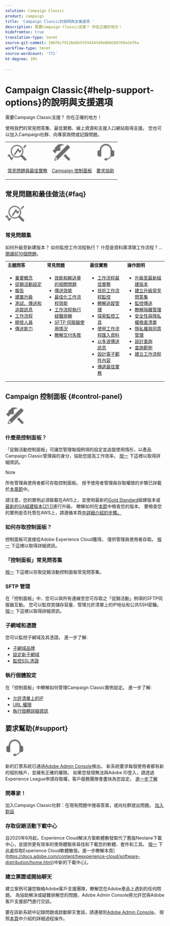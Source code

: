 ```yaml
---
solution: Campaign Classic
product: campaign
title: 'Campaign Classic的說明與支援選項 '
description: 需要Campaign Classic支援？ 你在正確的地方！
hidefromtoc: true
translation-type: tm+mt
source-git-commit: 108f6cf912bb855fd34263d9e069260769a3ef6a
workflow-type: tm+mt
source-wordcount: '771'
ht-degree: 10%

---
```



# Campaign Classic{#help-support-options}的說明與支援選項

需要Campaign Classic支援？ 你在正確的地方！

使用我們的常見問答集、最佳實務、線上資源和支援入口網站取得支援。 您也可以加入Campaign社群、向專家詢問或記錄問題。

<table>
    <tr>
        <td><img src="platform/using/assets/do-not-localize/icon-faq.svg" width="60px"><p><a href="#faq">常見問題與最佳實務</a></p></td>
        <td><img src="platform/using/assets/do-not-localize/icon-control-panel.svg" width="60px"><p><a href="#control-panel">Campaign 控制面板</a></p></td>
        <td><img src="platform/using/assets/do-not-localize/icon-support.svg" width="60px"><p><a href="#support">要求協助</a></p></td>
    </tr>
</table>

## 常見問題和最佳做法{#faq}

<img src="platform/using/assets/do-not-localize/icon-faq.svg" width="60px">

### 常見問題集

如何升級至新建版本？ 如何監控工作流程執行？ 什麼是資料庫清理工作流程？...[閱讀前10個問題](platform/using/common-questions.md)。

<table>
    <tr><td><strong>主題問答</strong></td><td><strong>常見問題</strong></td><td><strong>最佳實務</strong></td><td><strong>操作說明</strong></td></tr>
    <tr>
    <td valign="top">
        <ul>
        <li><a href="platform/using/faq-key-concepts.md">重要概念</a></li>
        <li><a href="platform/using/faq-campaign-config.md">促銷活動設定</a></li>
        <li><a href="platform/using/faq-reporting.md">報告</a></li>
        <li><a href="platform/using/faq-build-upgrade.md">建置升級</a></li>
        <li><a href="platform/using/faq-messages.md">測試、傳送和追蹤訊息</a></li>
        <li><a href="platform/using/faq-workflows.md">工作流程</a></li>
        <li><a href="platform/using/faq-developers.md">開發人員</a></li>
        <li><a href="delivery/using/monitoring-deliverability.md">傳送能力</a></li>
        </ul>
    </td>
    <td valign="top">
        <ul>
        <li><a href="production/using/performance-and-throughput-issues.md">效能和輸送量的相關問題</a></li>
        <li><a href="delivery/using/delivery-performances.md">傳送效能</a></li>
        <li><a href="workflow/using/workflow-best-practices.md">最佳化工作流程效能</a></li>
        <li><a href="workflow/using/monitoring-workflow-execution.md">工作流程執行疑難排解</a></li>
        <li><a href="platform/using/sftp-server-usage.md">SFTP 伺服器使用情況</a></li>
        <li><a href="delivery/using/understanding-delivery-failures.md">瞭解交付失敗</a></li>
        </ul>
    </td>
   <td valign="top">
        <ul>
        <li><a href="workflow/using/workflow-best-practices.md">工作流程最佳實務</a></li>
        <li><a href="workflow/using/monitoring-technical-workflows.md">技術工作流程監控</a></li>
        <li><a href="delivery/using/about-message-tracking.md">瞭解追蹤管理</a></li>
        <li><a href="production/using/monitoring-guidelines.md">探索監控工具</a></li>
        <li><a href="platform/using/import-export-workflows.md">使用工作流程匯入資料</a></li>
        <li><a href="delivery/using/steps-sending-the-delivery.md">以多波傳送訊息</a></li>
        <li><a href="delivery/using/defining-the-email-content.md">設計電子郵件內容</a></li>
        <li><a href="delivery/using/delivery-best-practices.md">傳遞最佳實務</a></li>
        </ul>
    </td>
    <td valign="top">
        <ul>
        <li><a href="production/using/build-upgrade.md">升級至最新組建版本</a></li>
        <li><a href="platform/using/faq-build-upgrade.md">建立升級常見問答集</a></li>
        <li><a href="delivery/using/about-delivery-monitoring.md">監控傳送</a></li>
        <li><a href="delivery/using/understanding-quarantine-management.md">瞭解隔離管理</a></li>
        <li><a href="installation/using/get-started-security-privacy.md">安全性與隱私權檢查清單</a></li>
        <li><a href="platform/using/privacy-management.md">隱私權與同意管理</a></li>
        <li><a href="platform/using/steps-to-create-a-query.md">設計查詢</a></li>
        <li><a href="workflow/using/querying-recipient-table.md">查詢範例</a></li>
        <li><a href="workflow/using/building-a-workflow.md">建立工作流程</a></li>
        </ul>
    </td>
    </tr>
</table>

## Campaign 控制面板 {#control-panel}

<img src="platform/using/assets/do-not-localize/icon-control-panel.svg" width="60px">

### 什麼是控制面板？

「促銷活動控制面板」可讓您管理每個例項的設定並追蹤使用情形，以產品Campaign Classic管理員的身分，協助您提高工作效率。
[按一](https://docs.adobe.com/content/hecontrol-panel/using/discover-control-panel/key-features.html) 下這裡以取得詳細資訊。

>[!NOTE]
>
>所有管理員使用者都可存取控制面板。 授予使用者管理員存取權限的步驟已詳載於[本章節](https://experienceleague.adobe.com/docs/control-panel/using/discover-control-panel/managing-permissions.html?lang=en#discover-control-panel)中。
>
>請注意，您的實例必須裝載在AWS上，並使用最新的[Gold Standard](rn/using/gs-overview.md)組建版本或[最新的GA組建版本(21.1)](rn/using/latest-release.md)進行升級。 瞭解如何在[本節](platform/using/launching-adobe-campaign.md#getting-your-campaign-version)中檢查您的版本。 要檢查您的實例是否托管在AWS上，請遵循本頁[中詳細介紹的步驟。](https://experienceleague.adobe.com/docs/control-panel/using/faq.html)

### 如何存取控制面板？

控制面板可直接從Adobe Experience Cloud獲得。 僅供管理員使用者存取。 [按一](https://docs.adobe.com/content/hecontrol-panel/using/discover-control-panel/accessing-control-panel.html) 下這裡以取得詳細資訊。

### 「控制面板」常見問答集

[按一](https://docs.adobe.com/content/hecontrol-panel/using/faq.html) 下這裡以存取促銷活動控制面板常見問答集。

### SFTP 管理

在「控制面板」中，您可以與所有連線至您可存取之「促銷活動」例項的SFTP伺服器互動。 您可以監控其儲存容量、管理允許清單上的IP地址和公共SSH密鑰。 [按一](https://docs.adobe.com/content/hecontrol-panel/using/sftp-management/about-sftp-management.html) 下這裡以取得詳細資訊。

### 子網域和憑證

您可以監控子網域及其憑證。 進一步了解:
* [子網域品牌](https://docs.adobe.com/content/hecontrol-panel/using/subdomains-and-certificates/subdomains-branding.html)
* [設定新子網域](https://docs.adobe.com/content/hecontrol-panel/using/subdomains-and-certificates/setting-up-new-subdomain.html)
* [監控SSL憑證](https://docs.adobe.com/content/hecontrol-panel/using/subdomains-and-certificates/renewing-subdomain-certificate.html)

### 執行個體設定

在「控制面板」中瞭解如何管理Campaign Classic實例設定。 進一步了解:
* [允許清單上的IP](https://docs.adobe.com/content/hecontrol-panel/using/instances-settings/ip-whitelisting-instance-access.html)
* [URL 權限](https://docs.adobe.com/content/hecontrol-panel/using/instances-settings/url-permissions.html)
* [執行個體詳細資訊](https://docs.adobe.com/content/hecontrol-panel/using/instances-settings/instance-details.html)

## 要求幫助{#support}

<img src="platform/using/assets/do-not-localize/icon-support.svg" width="60px">

新的訂票系統已通過[Adobe Admin Console](https://adminconsole.adobe.com/overview)推出。 新系統要求每個使用者都有新的個別帳戶，並擁有正確的權限。 如果您發現無法與Adobe ID登入，請透過Experience League申請存取權，客戶服務團隊會盡快為您設定。 [進一步了解](https://helpx.adobe.com/tw/enterprise/using/support-for-experience-cloud.html)

### 問專家！

加入Campaign Classic社群：在現有問題中搜尋答案，或向社群提出問題。 [加入對話](https://experienceleaguecommunities.adobe.cadobe-campaign-classic/ct-p/adobe-campaign-classic-community)

### 存取促銷活動下載中心

自2020年6月起，Experience Cloud解決方案軟體散發取代了舊版Neolane下載中心，並提供更有效率的使用體驗來尋找和下載您的軟體、套件和工具。 [按一](https://experience.adobe.com/#/downloads/content/software-distributicampaign.html) 下此處存取Experience Cloud軟體散發。進一步瞭解本頁](https://docs.adobe.com/content/heexperience-cloud/software-distribution/home.html)中新的下載中心[。

### 建立票證或開始聊天

建立案例可讓您聯絡Adobe客戶支援團隊，瞭解您在Adobe產品上遇到的任何問題。 為協助解決或疑難排解您的問題，Adobe Admin Console將允許您與Adobe客戶支援部門進行交談。

要在該新系統中記錄問題或啟動聊天會話，請連接到[Adobe Admin Console](https://adminconsole.adobe.com/overview)。 按照[本頁](https://helpx.adobe.com/enterprise/using/support-for-experience-cloud.html)中介紹的詳細過程操作。
